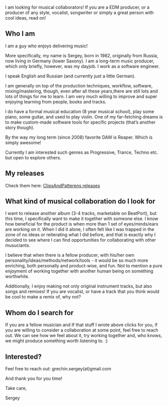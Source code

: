I am looking for musical collaborators! If you are a EDM producer, or a producer of any style, vocalist, songwriter or simply a great person with cool ideas, read on!

## Who I am

I am a guy who enjoys delivering music!

More specifically, my name is Sergey, born in 1982, originally from Russia, now living in Germany (lower Saxony). I am a long-term music producer, which only briefly, however, was my dayjob. I work as a software engineer.

I speak English and Russian (and currently just a little German).

I am generally on top of the production techniques, workflow, software, mixing/mastering, though, even after all these years,there are still lots and lots of things for me to learn. I am very much willing to improve and super enjoying learning from people, books and tracks. 

I do have a formal musical education (8 year musical school), play some piano, some guitar, and used to play violin. One of my far-fetching dreams is to make custom-made software tools for specific projects (that’s another story though). 

By the way my long term (since 2008) favorite DAW is Reaper. Which is simply awesome!

Currently I am interested such genres as Progressive, Trance, Techno etc. but open to explore others.

## My releases

Check them here: 
[ClipsAndPatterens releases](https://grechin.org/clipsandpatterns.html)


## What kind of musical collaboration do I look for

I want to release another album (3-4 tracks, marketable on BeatPort), but this time, I specifically want to make it together with someone else. I know how beneficial for the product is when more than 1 set of eyes/minds/ears are working on it. When I did it alone, I often felt like I was trapped in the zone of no ideas or reiterating what I did before, and that is exactly why I decided to see where I can find opportunities for collaborating with other musuciants.

I believe that when there is a fellow producer, with his/her own personality/ideas/methods/network/tools - it would be so much more enriching, both personally and product-wise, and fun. Not to mention a pure enjoyment of working together with another human being on something worthwhile.

Additionally, I enjoy making not only original instrument tracks, but also songs and remixes! If you are vocalist, or have a track that you think would be cool to make a remix of, why not?

## Whom do I search for

If you are a fellow musician and If that stuff I wrote above clicks for you, if you are willing to consider a collaboration at some point, feel free to reach out. We can see how we feel about it, try working together and, who knows, we might produce something worth listening to. :)

## Interested?

Feel free to reach out: grechin.sergey(at)gmail.com

And thank you for you time!

Take care,

Sergey
